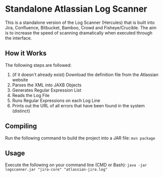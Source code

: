 # Standalone Atlassian Log Scanner
This is a standalone version of the Log Scanner (Hercules) that is built into Jira, Confluence, Bitbucket, Bamboo, Crowd and Fisheye/Crucible. 
The aim is to increase the speed of scanning dramatically when executed through the interface.

## How it Works
The following steps are followed:
1. (if it doesn't already exist) Download the definition file from the Atlassian website
2. Parses the XML into JAXB Objects
3. Generates Regular Expression List
4. Reads the Log File
5. Runs Regular Expressions on each Log Line
6. Prints out the URL of all errors that have been found in the system (distinct)

## Compiling
Run the following command to build the project into a JAR file:
`mvn package`

## Usage
Execute the following on your command line (CMD or Bash):
`java -jar logscanner.jar "jira-core" "atlassian-jira.log"`
